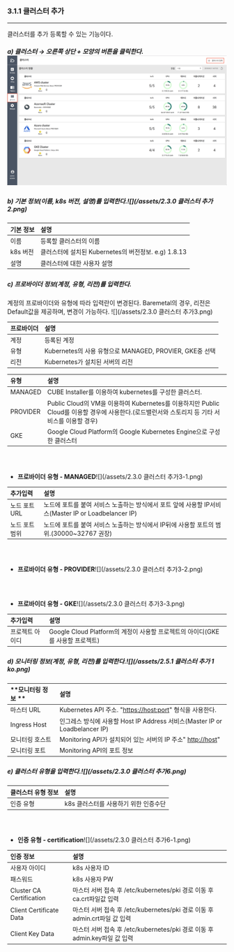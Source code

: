 ### 3.1.1 클러스터 추가

---

클러스터를 추가 등록할 수 있는 기능이다.

##### a\) 클러스터 → 오른쪽 상단 + 모양의 버튼을 클릭한다.![](/assets/2.5_ko_cluster_03.png)

##### b\) 기본 정보\(이름, k8s 버전, 설명\)를 입력한다.![](/assets/2.3.0 클러스터 추가2.png)

| **기본 정보** | 설명 |
| :--- | :--- |
| 이름 | 등록할 클러스터의 이름 |
| k8s 버전 | 클러스터에 설치된 Kubernetes의 버전정보. e.g\) 1.8.13 |
| 설명 | 클러스터에 대한 사용자 설명 |

##### 

##### c\) 프로바이더 정보\(계정, 유형, 리전\)를 입력한다.

계정의 프로바이더와 유형에 따라 입력란이 변경된다. Baremetal의 경우, 리전은 Default값을 제공하며, 변경이 가능하다. ![](/assets/2.3.0 클러스터 추가3.png)

| **프로바이더** | **설명** |
| :--- | :--- |
| 계정 | 등록된 계정 |
| 유형 | Kubernetes의 사용 유형으로 MANAGED, PROVIER, GKE중 선택 |
| 리전 | Kubernetes가 설치된 서버의 리전 |

| **유형** | **설명** |
| :--- | :--- |
| MANAGED | CUBE Installer를 이용하여 kubernetes를 구성한 클러스터. |
| PROVIDER | Public Cloud의 VM을 이용하여 Kubernetes를 이용하지만 Public Cloud를 이용할 경우에 사용한다.\(로드밸런서와 스토리지 등 기타 서비스를 이용할 경우\) |
| GKE | Google Cloud Platform의 Google Kubernetes Engine으로 구성한 클러스터 |

#### ㅤ

* **프로바이더 유형 - MANAGED**![](/assets/2.3.0 클러스터 추가3-1.png)

| **추가입력** | **설명** |
| :--- | :--- |
| 노드 포트 URL | 노드에 포트를 붙여 서비스 노출하는 방식에서 포트 앞에 사용할 IP서비스\(Master IP or Loadbelancer IP\) |
| 노드 포트 범위 | 노드에 포트를 붙여 서비스 노출하는 방식에서 IP뒤에 사용할 포트의 범위.\(30000~32767 권장\) |

#### ㅤ

* **프로바이더 유형 - PROVIDER**![](/assets/2.3.0 클러스터 추가3-2.png)ㅤ

#### ㅤ

* **프로바이더 유형 - GKE**![](/assets/2.3.0 클러스터 추가3-3.png)

| **추가입력** | **설명** |
| :--- | :--- |
| 프로젝트 아이디 | Google Cloud Platform의 계정이 사용할 프로젝트의 아이디\(GKE를 사용할 프로젝트\) |

##### 

##### d\) 모니터링 정보\(계정, 유형, 리전\)를 입력한다.![](/assets/2.5.1 클러스터 추가 1 ko.png)

| **모니터링 정보 ** | **설명** |
| :--- | :--- |
| 마스터 URL | Kubernetes API 주소. "[https://host:port](https://host:port)" 형식을 사용한다. |
| Ingress Host | 인그레스 방식에 사용할 Host IP Address 서비스\(Master IP or Loadbelancer IP\) |
| 모니터링 호스트 | Monitoring API가 설치되어 있는 서버의 IP 주소" [http://host](http://host)" |
| 모니터링 포트 | Monitoring API의 포트 정보 |

##### 

##### e\) 클러스터 유형을 입력한다.![](/assets/2.3.0 클러스터 추가6.png)

| **클러스터 유형 정보** | **설명** |
| :--- | :--- |
| 인증 유형 | k8s 클러스터를 사용하기 위한 인증수단 |

#### ㅤ

* **인증 유형 - certification**![](/assets/2.3.0 클러스터 추가6-1.png)

| 인증 정보 | **설명** |
| :--- | :--- |
| 사용자 아이디 | k8s 사용자 ID |
| 패스워드 | k8s 사용자 PW |
| Cluster CA Certification | 마스터 서버 접속 후 /etc/kubernetes/pki 경로 이동 후 ca.crt파일값 입력 |
| Client Certificate Data | 마스터 서버 접속 후 /etc/kubernetes/pki 경로 이동 후 admin.crt파일 값 입력 |
| Client Key Data | 마스터 서버 접속 후 /etc/kubernetes/pki 경로 이동 후 admin.key파일 값 입력 |



